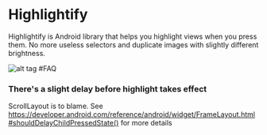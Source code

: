 Highlightify
============
Highlightify is Android library that helps you highlight views when you press them.
No more useless selectors and duplicate images with slightly different brightness.

![alt tag](https://github.com/noveogroup/Highlightify/raw/master/HighlightifySample.gif)
#FAQ
### There's a slight delay before highlight takes effect
ScrollLayout is to blame.
See https://developer.android.com/reference/android/widget/FrameLayout.html#shouldDelayChildPressedState() for more details

